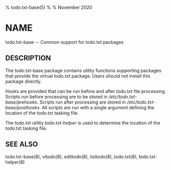 % todo.txt-base(5)
%
% November 2020

# NAME

todo.txt-base -- Common support for todo.txt packages

## DESCRIPTION

The todo.txt-base package contains utility functions supporting packages that
provide the virtual todo.txt package. Users should not install this package
directly.

Hooks are provided that can be run before and after todo.txt file processing.
Scripts run before processing are to be stored in
_/etc/todo.txt-base/prehooks_. Scripts run after processing are stored in
_/etc/todo.txt-base/posthooks_. All scripts are run with a single argument
defining the location of the todo.txt tasking file.

The todo.txt utility _todo.txt-helper_ is used to determine the location of the
todo.txt tasking file.

## SEE ALSO
todo.txt-base(8), vitodo(8), edittodo(8), listtodo(8), todo.txt(8), todo.txt-helper(8)

